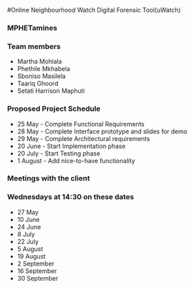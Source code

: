 #Online Neighbourhood Watch Digital Forensic Tool(uWatch)

### MPHETamines ###

### Team members ###

* Martha Mohlala
*	Phethile Mkhabela
*	Sboniso Masilela
*	Taariq Ghoord
*	Setati Harrison Maphuti

### Proposed Project Schedule ###

* 25 May - Complete Functional Requirements
* 28 May - Complete Interface prototype and slides for demo
* 29 May - Complete Architectural requirements
* 20 June - Start Implementation phase
* 20 July - Start Testing phase
* 1 August - Add nice-to-have functionality

### Meetings with the client ###

### Wednesdays at 14:30 on these dates ###
* 27 May
* 10 June
* 24 June
* 8 July
* 22 July
* 5 August
* 19 August
* 2 September
* 16 September
* 30 September


